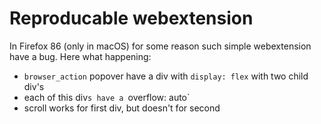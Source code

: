 # Reproducable webextension
In Firefox 86 (only in macOS) for some reason such simple webextension have a bug.
Here what happening:
- `browser_action` popover have a div with `display: flex` with two child div's
- each of this div`s have a `overflow: auto`
- scroll works for first div, but doesn't for second

[bug]: https://github.com/exentrich/firefox-86-macos-webext-overflow-bug/raw/master/bug.png "bug"